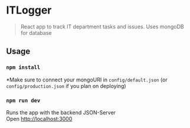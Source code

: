 # ITLogger

> React app to track IT department tasks and issues. Uses mongoDB for database

## Usage

### `npm install`

\*Make sure to connect your mongoURI in `config/default.json` (or `config/production.json` if you plan on deploying)

### `npm run dev`

Runs the app with the backend JSON-Server<br>
Open [http://localhost:3000](http://localhost:3000)
